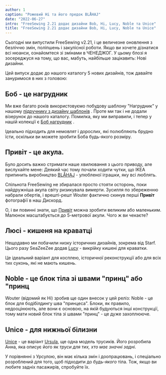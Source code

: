 ```yaml
---
author: 1
caption: "Рожевий Hi та його предок BLÅHAJ"
date: "2022-06-27"
intro: "FreeSewing 2.21 додає дизайни Bob, Hi, Lucy, Noble та Unice"
title: "FreeSewing 2.21 додає дизайни Bob, Hi, Lucy, Noble та Unice"
---
```


Сьогодні ми випустили FreeSewing v2.21, і це величезне оновлення з безліччю змін, поліпшень і закулісної роботи. Якщо ви хочете дізнатися всі нюанси, ознайомтеся зі змінами в ЧЕНЕДЖОГ. У цьому блозі я зосереджуся на тому, що вас, мабуть, найбільше зацікавить: Нові дизайни.

Цей випуск додає до нашого каталогу 5 нових дизайнів, тож давайте зануримося в них з головою:

## Боб - це нагрудник

Ми вже багато років використовуємо побудову шаблону "Нагрудник" у нашому [підручнику з дизайну шаблонів](https://freesewing.dev/tutorials/pattern-design) . Проте ми так і не додали візерунок до нашого каталогу. Помилка, яку ми виправили, і тепер у нашій колекції є [Боб нагрудник](/designs/bob) .

Ідеально підходить для немовлят і дорослих, які полюбляють брудно їсти, оскільки ви можете зробити Боба будь-якого розміру.

## Привіт - це акула.

Було досить важко стримати наше хвилювання з цього приводу, але вислухайте мене: Деякий час тому почали ходити чутки, що IKEA припинить виробництво [BLÅHAJ](https://www.ikea.com/us/en/p/blahaj-soft-toy-shark-90373590/) - улюбленої іграшки, яку всі люблять.

Спільнота FreeSewing не збиралася просто стояти осторонь, поки найдружніша акула світу ризикувала вимерти. Зусилля по збереженню набрали обертів, і врешті-решт Wouter фактично скинув перші **Привіт** фотографії в наш Дискорд.

О, і ви повинні знати, що [Привіт](/designs/hi)  можна зробити великим або маленьким. Малюнок масштабується до 5-метрової акули. Чого ж ви чекаєте?

## Люсі - кишеня на краватці

Нещодавно ми побачили низку історичних дизайнів, зокрема від Starf. Цього разу SeaZeeZee додав [Lucy](/designs/lucy) - викрійку кишені для краватки.

Це ідеальний варіант для косплею, історичної реконструкції або для всіх тих суконь, які не мають кишень.

## Noble - це блок тіла зі швами "принц" або "принц

Wouter (відомий як Hi) зробив ще один внесок у цей реліз: Noble - це блок для бодібілдингу шва "принцеса". Блоки, як правило, недооцінюють, але вони є основою, на якій будуються інші конструкції, тому мати новий блок тіла зі швами "принц" - це дуже захоплююче.

## Unice - для нижньої білизни

[Unice](/designs/unice) - це варіант [Ursula](/desgns/ursula), ще одна модель трусиків. Його розробила Анна, яка описує його як *труси для тих, хто має значні задні*.

У порівнянні з Урсулою, він має кілька змін і доопрацювань, і спеціально розроблений для того, щоб підходити до *будь-якого* тіла. Тож, якщо ви любите задніх пасажирів, спробуйте їх.


